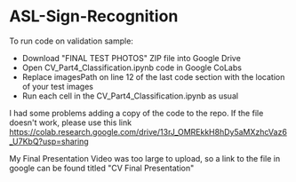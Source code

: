 # ASL-Sign-Recognition

To run code on validation sample:
- Download "FINAL TEST PHOTOS" ZIP file into Google Drive
- Open CV_Part4_Classification.ipynb code in Google CoLabs
- Replace imagesPath on line 12 of the last code section with the location of your test images
- Run each cell in the CV_Part4_Classification.ipynb as usual


I had some problems adding a copy of the code to the repo. If the file doesn't work, please use this link https://colab.research.google.com/drive/13rJ_OMREkkH8hDy5aMXzhcVaz6_U7KbQ?usp=sharing

My Final Presentation Video was too large to upload, so a link to the file in google can be found titled "CV Final Presentation"
